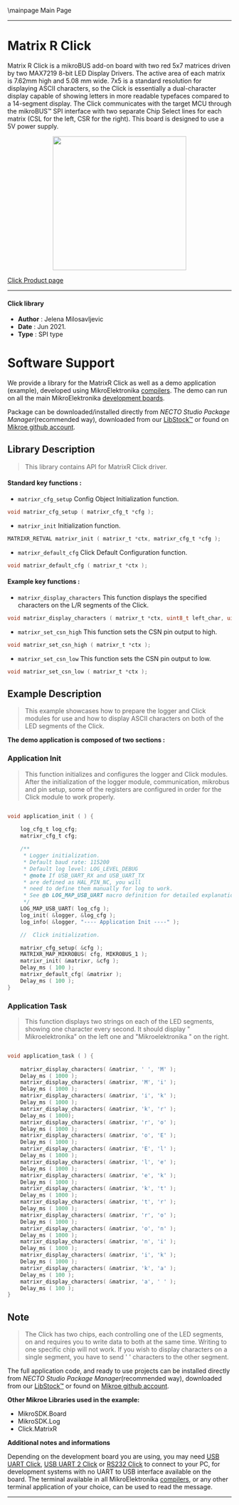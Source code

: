\mainpage Main Page

---
# Matrix R Click

Matrix R Click is a mikroBUS add-on board with two red 5x7 matrices driven by two MAX7219 8-bit LED Display Drivers. The active area of each matrix is 7.62mm high and 5.08 mm wide. 7x5 is a standard resolution for displaying ASCII characters, so the Click is essentially a dual-character display capable of showing letters in more readable typefaces compared to a 14-segment display. The Click communicates with the target MCU through the mikroBUS:tm: SPI interface with two separate Chip Select lines for each matrix (CSL for the left, CSR for the right). This board is designed to use a 5V power supply.

<p align="center">
  <img src="https://download.mikroe.com/images/click_for_ide/matrixr_click.png" height=300px>
</p>

[Click Product page](https://www.mikroe.com/matrix-r-click)

---


#### Click library

- **Author**        : Jelena Milosavljevic
- **Date**          : Jun 2021.
- **Type**          : SPI type


# Software Support

We provide a library for the MatrixR Click
as well as a demo application (example), developed using MikroElektronika
[compilers](https://www.mikroe.com/necto-studio).
The demo can run on all the main MikroElektronika [development boards](https://www.mikroe.com/development-boards).

Package can be downloaded/installed directly from *NECTO Studio Package Manager*(recommended way), downloaded from our [LibStock&trade;](https://libstock.mikroe.com) or found on [Mikroe github account](https://github.com/MikroElektronika/mikrosdk_click_v2/tree/master/clicks).

## Library Description

> This library contains API for MatrixR Click driver.

#### Standard key functions :

- `matrixr_cfg_setup` Config Object Initialization function.
```c
void matrixr_cfg_setup ( matrixr_cfg_t *cfg );
```

- `matrixr_init` Initialization function.
```c
MATRIXR_RETVAL matrixr_init ( matrixr_t *ctx, matrixr_cfg_t *cfg );
```

- `matrixr_default_cfg` Click Default Configuration function.
```c
void matrixr_default_cfg ( matrixr_t *ctx );
```

#### Example key functions :

- `matrixr_display_characters` This function displays the specified characters on the L/R segments of the Click.
```c
void matrixr_display_characters ( matrixr_t *ctx, uint8_t left_char, uint8_t right_char );
```

- `matrixr_set_csn_high` This function sets the CSN pin output to high.
```c
void matrixr_set_csn_high ( matrixr_t *ctx );
```

- `matrixr_set_csn_low` This function sets the CSN pin output to low.
```c
void matrixr_set_csn_low ( matrixr_t *ctx );
```

## Example Description

> This example showcases how to prepare the logger and Click modules for use and how to display ASCII characters on both of the LED segments of the Click.

**The demo application is composed of two sections :**

### Application Init

> This function initializes and configures the logger and Click modules. After the initialization of the logger module, communication, mikrobus and pin setup, some of the registers are configured in order for the Click module to work properly.

```c

void application_init ( ) {
   
    log_cfg_t log_cfg;
    matrixr_cfg_t cfg;

    /** 
     * Logger initialization.
     * Default baud rate: 115200
     * Default log level: LOG_LEVEL_DEBUG
     * @note If USB_UART_RX and USB_UART_TX 
     * are defined as HAL_PIN_NC, you will 
     * need to define them manually for log to work. 
     * See @b LOG_MAP_USB_UART macro definition for detailed explanation.
     */
    LOG_MAP_USB_UART( log_cfg );
    log_init( &logger, &log_cfg );
    log_info( &logger, "---- Application Init ----" );

    //  Click initialization.

    matrixr_cfg_setup( &cfg );
    MATRIXR_MAP_MIKROBUS( cfg, MIKROBUS_1 );
    matrixr_init( &matrixr, &cfg );
    Delay_ms ( 100 );
    matrixr_default_cfg( &matrixr );
    Delay_ms ( 100 );
}

```

### Application Task

> This function displays two strings on each of the LED segments, showing one character every second. It should display " Mikroelektronika" on the left one and "Mikroelektronika " on the right.

```c

void application_task ( ) {
   
    matrixr_display_characters( &matrixr, ' ', 'M' );
    Delay_ms ( 1000 );
    matrixr_display_characters( &matrixr, 'M', 'i' );
    Delay_ms ( 1000 );
    matrixr_display_characters( &matrixr, 'i', 'k' );
    Delay_ms ( 1000 );
    matrixr_display_characters( &matrixr, 'k', 'r' );
    Delay_ms ( 1000);
    matrixr_display_characters( &matrixr, 'r', 'o' );
    Delay_ms ( 1000 );
    matrixr_display_characters( &matrixr, 'o', 'E' );
    Delay_ms ( 1000 );
    matrixr_display_characters( &matrixr, 'E', 'l' );
    Delay_ms ( 1000 );
    matrixr_display_characters( &matrixr, 'l', 'e' );
    Delay_ms ( 1000 );
    matrixr_display_characters( &matrixr, 'e', 'k' );
    Delay_ms ( 1000 );
    matrixr_display_characters( &matrixr, 'k', 't' );
    Delay_ms ( 1000 );
    matrixr_display_characters( &matrixr, 't', 'r' );
    Delay_ms ( 1000 );
    matrixr_display_characters( &matrixr, 'r', 'o' );
    Delay_ms ( 1000 );
    matrixr_display_characters( &matrixr, 'o', 'n' );
    Delay_ms ( 1000 );
    matrixr_display_characters( &matrixr, 'n', 'i' );
    Delay_ms ( 1000 );
    matrixr_display_characters( &matrixr, 'i', 'k' );
    Delay_ms ( 1000 );
    matrixr_display_characters( &matrixr, 'k', 'a' );
    Delay_ms ( 100 );
    matrixr_display_characters( &matrixr, 'a', ' ' );
    Delay_ms ( 100 );
}

```

## Note

> The Click has two chips, each controlling one of the LED segments, on and requires you to write data to both at the same time. Writing to one specific chip will not work. If you wish to display characters on a single segment, you have to send ' ' characters to the other segment.

The full application code, and ready to use projects can be installed directly from *NECTO Studio Package Manager*(recommended way), downloaded from our [LibStock&trade;](https://libstock.mikroe.com) or found on [Mikroe github account](https://github.com/MikroElektronika/mikrosdk_click_v2/tree/master/clicks).

**Other Mikroe Libraries used in the example:**

- MikroSDK.Board
- MikroSDK.Log
- Click.MatrixR

**Additional notes and informations**

Depending on the development board you are using, you may need
[USB UART Click](http://shop.mikroe.com/usb-uart-click),
[USB UART 2 Click](http://shop.mikroe.com/usb-uart-2-click) or
[RS232 Click](http://shop.mikroe.com/rs232-click) to connect to your PC, for
development systems with no UART to USB interface available on the board. The
terminal available in all MikroElektronika
[compilers](http://shop.mikroe.com/compilers), or any other terminal application
of your choice, can be used to read the message.

---
